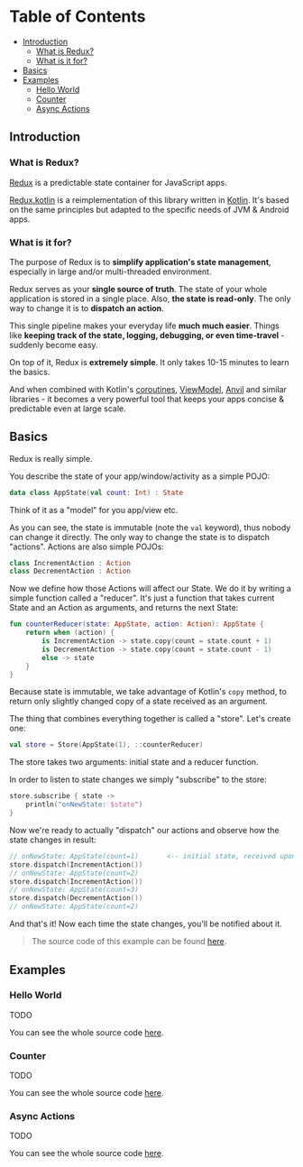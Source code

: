 # Table of Contents

* [Introduction](#introduction)
  * [What is Redux?](#what-is-redux)
  * [What is it for?](#what-is-it-for)
* [Basics](#basics)
* [Examples](#examples)
  * [Hello World](#hello-world)
  * [Counter](#counter)
  * [Async Actions](#async-actions)

## Introduction

### What is Redux?

[Redux](https://redux.js.org/) is a predictable state container for JavaScript apps.

[Redux.kotlin](#) is a reimplementation of this library written in [Kotlin](https://kotlinlang.org/). It's based on the same principles but adapted to the specific needs of JVM & Android apps.

### What is it for?

The purpose of Redux is to **simplify application's state management**, especially in large and/or multi-threaded environment.

Redux serves as your **single source of truth**. The state of your whole application is stored in a single place.
Also, **the state is read-only**. The only way to change it is to **dispatch an action**.
 
<!--All state changes must go through a single pipeline.-->

This single pipeline makes your everyday life **much much easier**. Things like **keeping track of
the state, logging, debugging, or even time-travel** - suddenly become easy.

<!-- You can log/record each single state change to easily spot possible problems. -->

On top of it, Redux is **extremely simple**. It only takes 10-15 minutes to learn the basics.

And when combined with Kotlin's [coroutines](https://kotlinlang.org/docs/reference/coroutines.html),
[ViewModel](https://developer.android.com/topic/libraries/architecture/viewmodel.html),
[Anvil](https://github.com/zserge/anvil) and similar libraries - it becomes a very powerful tool
that keeps your apps concise & predictable even at large scale.

## Basics

Redux is really simple.

You describe the state of your app/window/activity as a simple POJO:

```kotlin
data class AppState(val count: Int) : State
```

Think of it as a "model" for you app/view etc.

As you can see, the state is immutable (note the `val` keyword), thus nobody can change it directly. The only way to change the state is to dispatch "actions". Actions are also simple POJOs:

```kotlin
class IncrementAction : Action
class DecrementAction : Action
```

Now we define how those Actions will affect our State. We do it by writing a simple function called a "reducer". It's just a function that takes current State and an Action as arguments, and returns the next State:

```kotlin
fun counterReducer(state: AppState, action: Action): AppState {
    return when (action) {
        is IncrementAction -> state.copy(count = state.count + 1)
        is DecrementAction -> state.copy(count = state.count - 1)
        else -> state
    }
}
```

Because state is immutable, we take advantage of Kotlin's `copy` method, to return only slightly changed copy of a state received as an argument.

The thing that combines everything together is called a "store". Let's create one:

```kotlin
val store = Store(AppState(1), ::counterReducer)
```

The store takes two arguments: initial state and a reducer function.

In order to listen to state changes we simply "subscribe" to the store:

```kotlin
store.subscribe { state ->
    println("onNewState: $state")
}
```

Now we're ready to actually "dispatch" our actions and observe how the state changes in result:

```kotlin
// onNewState: AppState(count=1)       <-- initial state, received upon subscription
store.dispatch(IncrementAction())
// onNewState: AppState(count=2)
store.dispatch(IncrementAction())
// onNewState: AppState(count=3)
store.dispatch(DecrementAction())
// onNewState: AppState(count=2)
```

And that's it! Now each time the state changes, you'll be notified about it.

> The source code of this example can be found [here](../examples/src/main/kotlin/com/example/redux/Basic.kt).


## Examples

### Hello World

TODO

You can see the whole source code [here](#).

### Counter

TODO

You can see the whole source code [here](#).

### Async Actions

TODO

You can see the whole source code [here](#).
